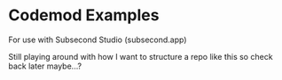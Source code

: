 # Codemod Examples

For use with Subsecond Studio (subsecond.app)

Still playing around with how I want to structure a repo like this so check back later maybe...?
